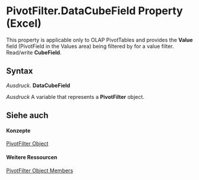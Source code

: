 
# PivotFilter.DataCubeField Property (Excel)

This property is applicable only to OLAP PivotTables and provides the  **Value** field (PivotField in the Values area) being filtered by for a value filter. Read/write **CubeField**.


## Syntax

 _Ausdruck_. **DataCubeField**

 _Ausdruck_ A variable that represents a **PivotFilter** object.


## Siehe auch


#### Konzepte


[PivotFilter Object](70c27dc9-2c19-47d2-307b-808507039d94.md)
#### Weitere Ressourcen


[PivotFilter Object Members](http://msdn.microsoft.com/library/a1be2481-9d14-cc49-8a1b-187048f0d179%28Office.15%29.aspx)